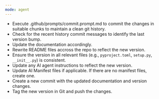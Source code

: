 ```yaml
---
mode: agent
---
```




- Execute .github/prompts/commit.prompt.md to commit the changes in suitable chunks to maintain a clean git history.
- Check for the recent history commit messages to identify the last version bump.
- Update the documentation accordingly.
- Rewrite README files accross the repo to reflect the new version.
- Ensure the version in all relevant files (e.g., `pyproject.toml`, `setup.py`, `__init__.py`) is consistent.
- Update any AI agent instructions to reflect the new version.
- Update AI Manifest files if applicable. If there are no manifest files, create one.
- Create a new commit with the updated documentation and version changes.
- Tag the new version in Git and push the changes.

